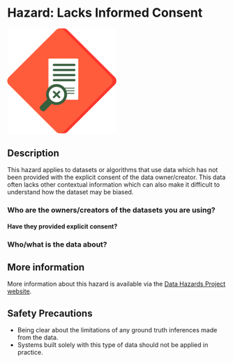 # Hazard: Lacks Informed Consent

<img src="/images/lacks-informed-consent.png" alt="A red diamond shaped outline (like a warning sign) containing a magnifying glass hovering over a cross on a piece of paper" width="250"/>

## Description

This hazard applies to datasets or algorithms that use data which has not been provided with the explicit consent of the data owner/creator. This data often lacks
other contextual information which can also make it difficult to understand how the dataset may be biased.

### Who are the owners/creators of the datasets you are using?

#### Have they provided explicit consent?

### Who/what is the data about?

## More information

More information about this hazard is available via the [Data Hazards Project website][1].

## Safety Precautions

- Being clear about the limitations of any ground truth inferences made from the data.
- Systems built solely with this type of data should not be applied in practice.

[1]: https://datahazards.com/hazards/lacks-informed-consent.html
